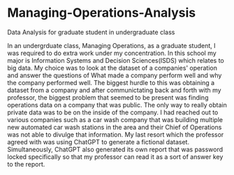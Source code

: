 # Managing-Operations-Analysis
Data Analysis for graduate student in undergraduate class

In an undergrduate class, Managing Operations, as a graduate student, I was required to do extra work under my concentration.  In this school my major is Information Systems and Decision Sciences(ISDS) which relates to big data.  My choice was to look at the dataset of a companies' operation and answer the questions of What made a company perform well and why the company performed well.  The biggest hurdle to this was obtaining a dataset from a company and after communictating back and forth with my professor, the biggest problem that seemed to be present was finding operations data on a company that was public.  The only way to really obtain private data was to be on the inside of the company.  I had reached out to various companies such as a car wash company that was building multiple new automated car wash stations in the area and their Chief of Operations was not able to divulge that information.  My last resort which the professor agreed with was using ChatGPT to generate a fictional dataset.  Simultaneously, ChatGPT also generated its own report that was password locked specifically so that my professor can read it as a sort of answer key to the report.
